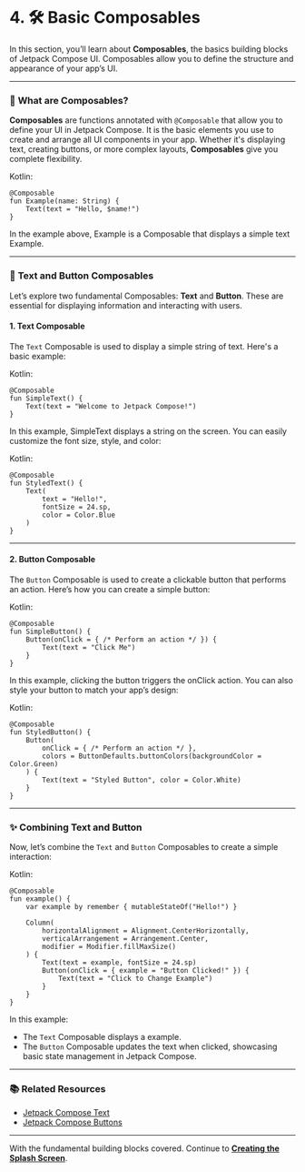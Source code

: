 # 4. 🛠️ **Basic Composables**

In this section, you’ll learn about **Composables**, the basics building blocks of Jetpack Compose UI. Composables allow you to define the structure and appearance of your app’s UI.

---

### 📖 **What are Composables?**
**Composables** are functions annotated with `@Composable` that allow you to define your UI in Jetpack Compose. It is the basic elements you use to create and arrange all UI components in your app. Whether it's displaying text, creating buttons, or more complex layouts, **Composables** give you complete flexibility.

Kotlin:
```
@Composable
fun Example(name: String) {
    Text(text = "Hello, $name!")
}
```

In the example above, Example is a Composable that displays a simple text Example.

---

### 📝 **Text and Button Composables**

Let’s explore two fundamental Composables: **Text** and **Button**. These are essential for displaying information and interacting with users.

#### 1. **Text Composable**
The `Text` Composable is used to display a simple string of text. Here's a basic example:

Kotlin:
```
@Composable
fun SimpleText() {
    Text(text = "Welcome to Jetpack Compose!")
}
```

In this example, SimpleText displays a string on the screen. You can easily customize the font size, style, and color:

Kotlin:
```
@Composable
fun StyledText() {
    Text(
        text = "Hello!",
        fontSize = 24.sp,
        color = Color.Blue
    )
}
```

---

#### 2. **Button Composable**
The `Button` Composable is used to create a clickable button that performs an action. Here’s how you can create a simple button:

Kotlin:
```
@Composable
fun SimpleButton() {
    Button(onClick = { /* Perform an action */ }) {
        Text(text = "Click Me")
    }
}

```

In this example, clicking the button triggers the onClick action. You can also style your button to match your app’s design:

Kotlin:
```
@Composable
fun StyledButton() {
    Button(
        onClick = { /* Perform an action */ },
        colors = ButtonDefaults.buttonColors(backgroundColor = Color.Green)
    ) {
        Text(text = "Styled Button", color = Color.White)
    }
}
```

---

### ✨ **Combining Text and Button**
Now, let’s combine the `Text` and `Button` Composables to create a simple interaction:

Kotlin:
```
@Composable
fun example() {
    var example by remember { mutableStateOf("Hello!") }

    Column(
        horizontalAlignment = Alignment.CenterHorizontally,
        verticalArrangement = Arrangement.Center,
        modifier = Modifier.fillMaxSize()
    ) {
        Text(text = example, fontSize = 24.sp)
        Button(onClick = { example = "Button Clicked!" }) {
            Text(text = "Click to Change Example")
        }
    }
}
```

In this example:

- The `Text` Composable displays a example.
- The `Button` Composable updates the text when clicked, showcasing basic state management in Jetpack Compose.


---

### 📚 **Related Resources**

- [Jetpack Compose Text](https://developer.android.com/develop/ui/compose/text)
- [Jetpack Compose Buttons](https://developer.android.com/develop/ui/compose/components/button)

---

With the fundamental building blocks covered. Continue to **[Creating the Splash Screen](splash_screen.md)**.

